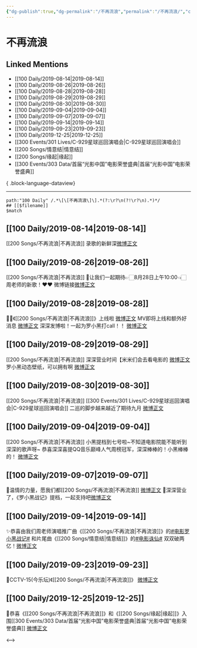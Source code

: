 ```yaml
---
{"dg-publish":true,"dg-permalink":"/不再流浪","permalink":"/不再流浪/","created":"2023-03-27T20:46:41.000+08:00","updated":"2023-04-10T15:29:46.000+08:00"}
---
```


# 不再流浪

## Linked Mentions
- [[100 Daily/2019-08-14\|2019-08-14]]
- [[100 Daily/2019-08-26\|2019-08-26]]
- [[100 Daily/2019-08-28\|2019-08-28]]
- [[100 Daily/2019-08-29\|2019-08-29]]
- [[100 Daily/2019-08-30\|2019-08-30]]
- [[100 Daily/2019-09-04\|2019-09-04]]
- [[100 Daily/2019-09-07\|2019-09-07]]
- [[100 Daily/2019-09-14\|2019-09-14]]
- [[100 Daily/2019-09-23\|2019-09-23]]
- [[100 Daily/2019-12-25\|2019-12-25]]
- [[300 Events/301 Lives/C-929星球巡回演唱会\|C-929星球巡回演唱会]]
- [[200 Songs/情意结\|情意结]]
- [[200 Songs/缘起\|缘起]]
- [[300 Events/303 Data/首届“光影中国”电影荣誉盛典\|首届“光影中国”电影荣誉盛典]]

{ .block-language-dataview}

---

```expander
path:"100 Daily" /.*\[\[不再流浪\]\].*(?:\r?\n(?!\r?\n).*)*/
## [[$filename]]
$match
```
## [[100 Daily/2019-08-14\|2019-08-14]]
[[200 Songs/不再流浪\|不再流浪]]
录歌的新鲜深[微博正文](https://m.weibo.cn/6466290670/4405296073949910)
## [[100 Daily/2019-08-26\|2019-08-26]]
[[200 Songs/不再流浪\|不再流浪]]
🍃让我们一起期待👉🏻8月28日上午10:00👈🏻周老师的新歌！❤️❤️
微博链接[微博正文](https://m.weibo.cn/6466290670/4409579947325951)
## [[100 Daily/2019-08-28\|2019-08-28]]
👏🏻《[[200 Songs/不再流浪\|不再流浪]]》上线啦
[微博正文](https://m.weibo.cn/6466290670/4410203686334896)
MV即将上线和额外好消息
[微博正文](https://m.weibo.cn/6466290670/4410321181214588)
深深发博啦！一起为罗小黑打call！！
[微博正文](https://m.weibo.cn/6466290670/4410337996714521)

## [[100 Daily/2019-08-29\|2019-08-29]]
[[200 Songs/不再流浪\|不再流浪]]
深深营业时间【米米们会去看电影的 [微博正文](https://m.weibo.cn/6466290670/4410707485484066)
罗小黑动态壁纸，可以拥有啊 [微博正文](https://m.weibo.cn/6466290670/4410542934271291)
## [[100 Daily/2019-08-30\|2019-08-30]]
[[200 Songs/不再流浪\|不再流浪]] [[300 Events/301 Lives/C-929星球巡回演唱会\|C-929星球巡回演唱会]]
二巡的脚步越来越近了期待九月
[微博正文](https://m.weibo.cn/6466290670/4411046964347127)

## [[100 Daily/2019-09-04\|2019-09-04]]
[[200 Songs/不再流浪\|不再流浪]]
小黑提档到七号啦~不知道电影院能不能听到深深的歌声呀~
[](https://m.weibo.cn/6466290670/441281708152305)
恭喜深深喜提QQ音乐巅峰人气周榜冠军，深深棒棒的！小黑棒棒的！
[微博正文](https://m.weibo.cn/6466290670/4412855639655607)

## [[100 Daily/2019-09-07\|2019-09-07]]
🌸温情的力量，愿我们都[[200 Songs/不再流浪\|不再流浪]]
[微博正文](https://m.weibo.cn/6466290670/4413839304978555)
🌸深深营业了，《罗小黑战记》提档，一起支持吧[微博正文](https://m.weibo.cn/6466290670/4413877988818454)
## [[100 Daily/2019-09-14\|2019-09-14]]
✨恭喜由我们周老师演唱推广曲《[[200 Songs/不再流浪\|不再流浪]]》的[#电影罗小黑战记#](https://s.weibo.com/weibo?q=%23%E7%94%B5%E5%BD%B1%E7%BD%97%E5%B0%8F%E9%BB%91%E6%88%98%E8%AE%B0%23) 和片尾曲《[[200 Songs/情意结\|情意结]]》的[#电影诛仙#](https://s.weibo.com/weibo?q=%23%E7%94%B5%E5%BD%B1%E8%AF%9B%E4%BB%99%23) 双双破两亿！[微博正文](https://m.weibo.cn/6466290670/4416531523911292)
## [[100 Daily/2019-09-23\|2019-09-23]]
🌾CCTV-15(今乐坛)《[[200 Songs/不再流浪\|不再流浪]]》
[微博正文](https://m.weibo.cn/6466290670/4419723989049683)
## [[100 Daily/2019-12-25\|2019-12-25]]
🌿恭喜《[[200 Songs/不再流浪\|不再流浪]]》和《[[200 Songs/缘起\|缘起]]》入围[[300 Events/303 Data/首届“光影中国”电影荣誉盛典\|首届“光影中国”电影荣誉盛典]]
[微博正文](https://m.weibo.cn/6466290670/4453437427041292)

<-->